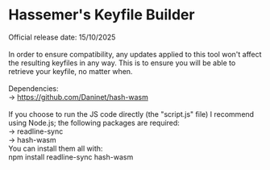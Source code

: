 # Hassemer's Keyfile Builder

Official release date: 15/10/2025
<br>
<br>
In order to ensure compatibility, any updates applied to this tool won't affect the resulting keyfiles in any way. This is to ensure you will be able to retrieve your keyfile, no matter when.
<br>
<br>
Dependencies:<br>
→ https://github.com/Daninet/hash-wasm<br>
<br>
If you choose to run the JS code directly (the "script.js" file) I recommend using Node.js; the following packages are required:<br>
→ readline-sync<br>
→ hash-wasm<br>
You can install them all with:<br>
npm install readline-sync hash-wasm<br>

